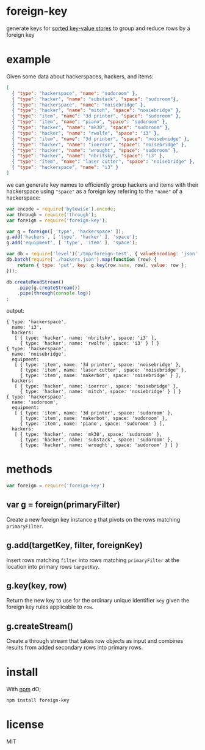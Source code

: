 # foreign-key

generate keys for [sorted key-value stores](https://npmjs.org/package/level)
to group and reduce rows by a foreign key

# example

Given some data about hackerspaces, hackers, and items:

``` json
[
  { "type": "hackerspace", "name": "sudoroom" },
  { "type": "hacker", "name": "substack", "space": "sudoroom"},
  { "type": "hackerspace", "name": "noisebridge" },
  { "type": "hacker", "name": "mitch", "space": "nosiebridge" },
  { "type": "item", "name": "3d printer", "space": "sudoroom" },
  { "type": "item", "name": "piano", "space": "sudoroom" },
  { "type": "hacker", "name": "mk30", "space": "sudoroom" },
  { "type": "hacker", "name": "rwolfe", "space": "i3" },
  { "type": "item", "name": "3d printer", "space": "noisebridge" },
  { "type": "hacker", "name": "ioerror", "space": "noisebridge" },
  { "type": "hacker", "name": "wrought", "space": "sudoroom" },
  { "type": "hacker", "name": "nbritsky", "space": "i3" },
  { "type": "item", "name": "laser cutter", "space": "noisebridge" },
  { "type": "hackerspace", "name": "i3" }
]
```

we can generate key names to efficiently group hackers and items with their
hackerspace using `"space"` as a foreign key refering to the `"name"` of a
hackerspace:

``` js
var encode = require('bytewise').encode;
var through = require('through');
var foreign = require('foreign-key');

var g = foreign([ 'type', 'hackerspace' ]);
g.add('hackers', [ 'type', 'hacker' ], 'space');
g.add('equipment', [ 'type', 'item' ], 'space');

var db = require('level')('/tmp/foreign-test', { valueEncoding: 'json' });
db.batch(require('./hackers.json').map(function (row) {
    return { type: 'put', key: g.key(row.name, row), value: row };
}));

db.createReadStream()
    .pipe(g.createStream())
    .pipe(through(console.log))
;
```

output:

```
{ type: 'hackerspace',
  name: 'i3',
  hackers: 
   [ { type: 'hacker', name: 'nbritsky', space: 'i3' },
     { type: 'hacker', name: 'rwolfe', space: 'i3' } ] }
{ type: 'hackerspace',
  name: 'noisebridge',
  equipment: 
   [ { type: 'item', name: '3d printer', space: 'noisebridge' },
     { type: 'item', name: 'laser cutter', space: 'noisebridge' },
     { type: 'item', name: 'makerbot', space: 'noisebridge' } ],
  hackers: 
   [ { type: 'hacker', name: 'ioerror', space: 'noisebridge' },
     { type: 'hacker', name: 'mitch', space: 'nosiebridge' } ] }
{ type: 'hackerspace',
  name: 'sudoroom',
  equipment: 
   [ { type: 'item', name: '3d printer', space: 'sudoroom' },
     { type: 'item', name: 'makerbot', space: 'sudoroom' },
     { type: 'item', name: 'piano', space: 'sudoroom' } ],
  hackers: 
   [ { type: 'hacker', name: 'mk30', space: 'sudoroom' },
     { type: 'hacker', name: 'substack', space: 'sudoroom' },
     { type: 'hacker', name: 'wrought', space: 'sudoroom' } ] }
```

# methods

``` js
var foreign = require('foreign-key')
```

## var g = foreign(primaryFilter)

Create a new foreign key instance `g` that pivots on the rows matching
`primaryFilter`.

## g.add(targetKey, filter, foreignKey)

Insert rows matching `filter` into rows matching `primaryFilter` at the location
into primary rows `targetKey`.

## g.key(key, row)

Return the new key to use for the ordinary unique identifier `key` given the
foreign key rules applicable to `row`.

## g.createStream()

Create a through stream that takes row objects as input and combines results
from added secondary rows into primary rows.

# install

With [npm](https://npmjs.org) dO;

```
npm install foreign-key
```

# license

MIT
